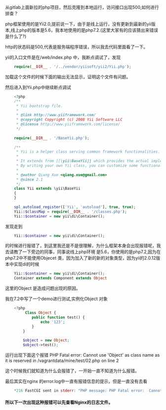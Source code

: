 从gitlab上面新拉的php项目，然后克隆到本地运行，访问接口出现500,如何进行排查？

php框架使用的是Yii2.0,提前说一下，由于是线上运行，没有更新到最新的yii版本,线上php的版本是5.6，我本地使用的是php7.2.(这里大家有的应该猜出来错误是什么了?)

http的状态码是500,代表是服务端程序错误，所以我去代码里面看了一下。

yii的入口文件是在/web/index.php 中，我断点调试了，发现

```php
    require(__DIR__ . '/../vendor/yiisoft/yii2/Yii.php');
```
加载这个文件的时候下面的输出无法显示，证明这个文件有问题。

然后进入到Yii.php中继续断点调试
```php
    <?php
    /**
     * Yii bootstrap file.
     *
     * @link http://www.yiiframework.com/
     * @copyright Copyright (c) 2008 Yii Software LLC
     * @license http://www.yiiframework.com/license/
     */
    
    require(__DIR__ . '/BaseYii.php');
    
    /**
     * Yii is a helper class serving common framework functionalities.
     *
     * It extends from [[\yii\BaseYii]] which provides the actual implementation.
     * By writing your own Yii class, you can customize some functionalities of [[\yii\BaseYii]].
     *
     * @author Qiang Xue <qiang.xue@gmail.com>
     * @since 2.1
     */
    class Yii extends \yii\BaseYii
    {
    }
    
    spl_autoload_register(['Yii', 'autoload'], true, true);
    Yii::$classMap = require(__DIR__ . '/classes.php');
    Yii::$container = new yii\di\Container();
```

发现走到 
```php
    Yii::$container = new yii\di\Container();
```
的时候进行报错了，到这里我还是不是很理解，为什么框架本身会出现报错呢，我去请教了一下旁边的同事，同事说线上php环境
是5.6，你使用的是php7.2,因为在php7.2中不能使用Objecet 类，因为加入了新的新的对象类型，因为yii的2.0.12版本中实现di的时候
```php
    Yii::$container = new yii\di\Container();
    Container extends Component extends Object
```
这里的Object 是造成问题出现的原因。

我在7.2中写了一个demo进行测试,实例化Object 对象

```php
    <?php
         Class Object {
            public function test() {
                echo '123';
            }
        }
    
        $object = new Object;
        $object->test();

```
运行出现下面这个报错
PHP Fatal error:  Cannot use 'Object' as class name as it is reserved in /vagrantdata/mine/test/02.php on line 2

这个时候我们就知道为什么会报错了，一开始一直不知道为什么报错。


最后其实在nginx 的error.log中一直有报错信息的提示，但是一直没有去看
```php
    *216 FastCGI sent in stderr: "PHP message: PHP Fatal error:  Cannot use 'Object' as class name as it is reserved
```

#### 所以下一次出现这种报错可以先查看Nginx的日志文件。